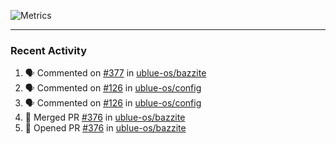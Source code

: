 ![Metrics](https://metrics.lecoq.io/KyleGospo?template=classic&base=header%2C%20activity%2C%20community%2C%20repositories%2C%20metadata&base.indepth=false&base.hireable=false&base.skip=false&config.timezone=America%2FLos_Angeles)

---
### Recent Activity
<!--START_SECTION:activity-->
1. 🗣 Commented on [#377](https://github.com/ublue-os/bazzite/issues/377#issuecomment-1737906963) in [ublue-os/bazzite](https://github.com/ublue-os/bazzite)
2. 🗣 Commented on [#126](https://github.com/ublue-os/config/pull/126#issuecomment-1737839330) in [ublue-os/config](https://github.com/ublue-os/config)
3. 🗣 Commented on [#126](https://github.com/ublue-os/config/pull/126#issuecomment-1737837410) in [ublue-os/config](https://github.com/ublue-os/config)
4. 🎉 Merged PR [#376](https://github.com/ublue-os/bazzite/pull/376) in [ublue-os/bazzite](https://github.com/ublue-os/bazzite)
5. 💪 Opened PR [#376](https://github.com/ublue-os/bazzite/pull/376) in [ublue-os/bazzite](https://github.com/ublue-os/bazzite)
<!--END_SECTION:activity-->
